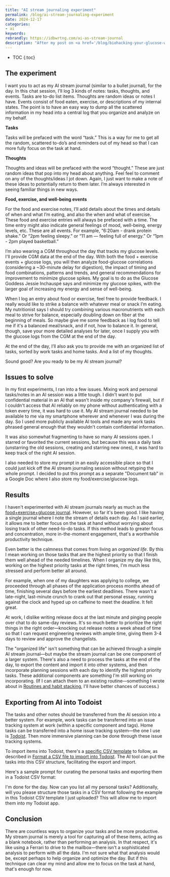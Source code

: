 ```yaml
---
title: "AI stream journaling experiment"
permalink: /blog/ai-stream-journaling-experiment
date: 2024-12-17
categories:
- ai
keywords: 
rebrandly: https://idbwrtng.com/ai-as-stream-journal
description: "After my post on <a href='/blog/biohacking-your-glucose-with-ai'>Biohacking your glucose with AI</a>, I had another thought: what if I didn't just log food + exercise + energy levels, etc., but also tasks, thoughts, observations, or other notes? I learned that this kind of all-in-one journal is often called a <i>bullet journal</i>&mdash;which is an officially trademarked term for <a href='https://bulletjournal.com/'>Ryder Carroll's bullet journaling methodology</a>, often shortened to <i>Bujo.</i> Carroll has detailed methodologies for organizing, tagging, and managing information in a journal that's far beyond the scope for how I'm using the term. So to avoid conflating my approach with bullet journaling, I'm calling my technique here an <i>AI stream journal.</i> Mainly, I just wanted a single place where I could jot down the stream of information flowing through my mind and have AI sort and organize it for me."
---
```


* TOC
{:toc}

## The experiment
I want you to act as my AI stream journal (similar to a bullet journal), for the day. In this chat session, I’ll log 3 kinds of notes: tasks, thoughts, and events. Tasks are to-do list items. Thoughts are random ideas or notes I have. Events consist of food eaten, exercise, or descriptions of my internal states. The point is to have an easy way to dump all the scattered information in my head into a central log that you organize and analyze on my behalf. 

**Tasks**

Tasks will be prefaced with the word “task.” This is a way for me to get all the random, scattered to-do’s and reminders out of my head so that I can more fully focus on the task at hand.

**Thoughts**

Thoughts and ideas will be prefaced with the word “thought.” These are just random ideas that pop into my head about anything. Feel feel to comment on any of the thoughts/ideas I jot down. Again, I just want to make a note of these ideas to potentially return to them later. I’m always interested in seeing familiar things in new ways.

**Food, exercise, and well-being events**

For the food and exercise notes, I’ll add details about the times and details of when and what I’m eating, and also the when and what of exercise. These food and exercise entries will always be prefaced with a time. The time entry might also indicate general feelings of mood, well-being, energy levels, etc. These are all events. For example, “6:20am - drank protein shake.” Or “2pm feeling sleepy.” or “11 am — feeling full of energy.” Or “1pm - 2pm played basketball.”

I’m also wearing a CGM throughout the day that tracks my glucose levels. I'll provide CGM data at the end of the day. With both the food + exercise events + glucose logs, you will then analyze food-glucose correlations (considering a ~30-minute delay for digestion), the impact of timing and food combinations, patterns and trends, and general recommendations for improvement to minimize glucose spikes. My goal is to do as the Glucose Goddess Jessie Inchauspé says and minimize my glucose spikes, with the larger goal of increasing my energy and sense of well-being.

When I log an entry about food or exercise, feel free to provide feedback. I really would like to strike a balance with whatever meal or snack I’m eating. My nutritionist says I should try combining various macronutrients with each meal to strive for balance, especially doubling down on fiber at the beginning of meals. So maybe give me some feedback as I log food to tell me if it's a balanced meal/snack, and if not, how to balance it. In general, though, save your more detailed analyses for later, once I supply you with the glucose logs from the CGM at the end of the day.

At the end of the day, I’ll also ask you to provide me with an organized list of tasks, sorted by work tasks and home tasks. And a list of my thoughts.

Sound good? Are you ready to be my AI stream journal?
</div>
</div>

## Issues to solve

In my first experiments, I ran into a few issues. Mixing work and personal tasks/notes in an AI session was a little tough. I didn't want to put confidential material in an AI that wasn't inside my company's firewall, but if I couldn't access that AI reliably on my phone without authenticating with a token every time, it was hard to use it. My AI stream journal needed to be available to me via my smartphone wherever and whenever I was during the day. So I used more publicly available AI tools and made any work tasks phrased general enough that they wouldn't contain confidential information.

It was also somewhat fragmenting to have so many AI sessions open. I starred or favorited the current sessions, but because this was a daily task (unstarring the old sessions, creating and starring new ones), it was hard to keep track of the right AI session.

I also needed to store my prompt in an easily accessible place so that I could just kick off the AI stream journaling session without retyping the whole prompt. I decided to put this prompt as a separate "Document tab" in a Google Doc where I also store my food/exercise/glucose logs.

## Results

I haven't experimented with AI stream journals nearly as much as the [food+exercise+glucose journal](/blog/biohacking-your-glucose-with-ai). However, so far it's been good. I like having a single journal where I note the stream of details each day. As I said earlier, it allows me to better focus on the task at hand without worrying about losing track of other need-to-do tasks. If this method leads to greater focus and concentration, more in-the-moment engagement, that's a worthwhile productivity technique. 

Even better is the calmness that comes from living an *organized life*. By this I mean working on those tasks that are the highest priority so that I finish them well ahead of the needed timelines. When I organize my day like this, working on the highest priority tasks at the right times, I'm much less stressed and perform better all around. 

For example, when one of my daughters was applying to college, we proceeded through all phases of the application process months ahead of time, finishing several days before the earliest deadlines. There wasn't a late-night, last-minute crunch to crank out that personal essay, running against the clock and hyped up on caffeine to meet the deadline. It felt great.

At work, I dislike writing release docs at the last minute and pinging people over chat to do same-day reviews. It's so much better to prioritize the right things in the right order&mdash;knocking out release notes a week ahead of time so that I can request engineering reviews with ample time, giving them 3-4 days to review and approve the changelists.

The "organized life" isn't something that can be achieved through a simple AI stream journal&mdash;but maybe the stream journal can be one component of a larger system. There's also a need to process the tasks at the end of the day, to export the content and import it into other systems, and then incorporate planning sessions with each day to identify the highest priority tasks. These additional components are something I'm still working on incorporating. (If I can attach them to an existing routine&mdash;something I wrote about in [Routines and habit stacking](/blog/routines-and-habit-stacking), I'll have better chances of success.)

## Exporting from AI into Todoist

The tasks and other notes should be transferred from the AI session into a better system. For example, work tasks can be transferred into an issue tracking system at work (within a specific component and tags). Home tasks can be transferred into a home issue tracking system&mdash;the one I use is [Todoist](https://www.todoist.com). Then more immersive planning can be done through these issue tracking systems. 

To import items into Todoist, there's a [specific CSV template](https://get.todoist.help/hc/article_attachments/11984456882588) to follow, as described in [Format a CSV file to import into Todoist](https://todoist.com/help/articles/format-a-csv-file-to-import-into-todoist-UVUXTmm6). The AI tool can put the tasks into this CSV structure, facilitating the export and import. 

Here's a sample prompt for curating the personal tasks and exporting them in a Todoist CSV format:

<div class="chat">
<div markdown="1">
I'm done for the day. Now can you list all my personal tasks? Additionally, will you please structure those tasks in a CSV format following the example in this Todoist CSV template I just uploaded? This will allow me to import them into my Todoist app.
</div>
</div>

## Conclusion

There are countless ways to organize your tasks and be more productive. My stream journal is merely a tool for capturing all of these items, acting as a blank notebook, rather than performing an analysis. In that respect, it's like using a Ferrari to drive to the mailbox&mdash;there isn't a sophisticated analysis to perform with all the data. I'm not sure what that analysis would be, except perhaps to help organize and optimize the day. But if this technique can clear my mind and allow me to focus on the task at hand, that's enough for now.